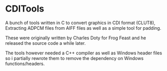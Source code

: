 # CDITools

A bunch of tools written in C to convert graphics in CDI format (CLUT8), Extracting ADPCM files from AIFF files
as well as a simple tool for padding.

These were originally written by Charles Doty for Frog Feast and he released the source code a while later.

The tools however needed a C++ compiler as well as Windows header files so i partially rewrote them
to remove the dependency on Windows functions/headers.
